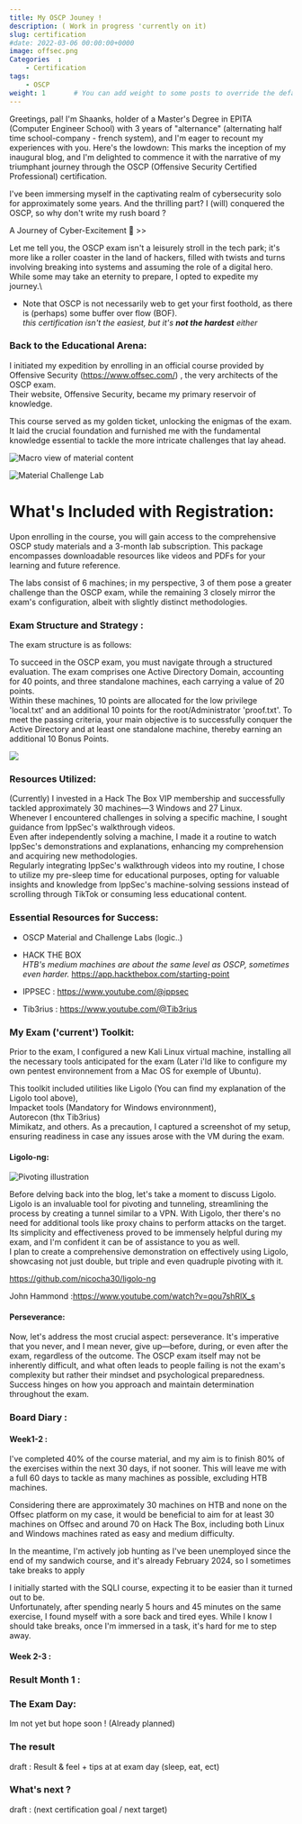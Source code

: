 ```yaml
---
title: My OSCP Jouney !
description: ( Work in progress 'currently on it)
slug: certification
#date: 2022-03-06 00:00:00+0000
image: offsec.png
Categories  :
    - Certification
tags:
    - OSCP
weight: 1       # You can add weight to some posts to override the default sorting (date descending)
---
```




Greetings, pal! I'm Shaanks, holder of a Master's Degree in EPITA (Computer Engineer School) with 3 years of "alternance" (alternating half time school-company - french system), and I'm eager to recount my experiences with you. 
Here's the lowdown: This marks the inception of my inaugural blog, and I'm delighted to commence it with the narrative of my triumphant journey through the OSCP (Offensive Security Certified Professional) certification. 

I've been immersing myself in the captivating realm of cybersecurity solo for approximately some years. And the thrilling part? I (will) conquered the OSCP, so why don't write my rush board ?

A Journey of Cyber-Excitement 🤪 >>

Let me tell you, the OSCP exam isn't a leisurely stroll in the tech park; it's more like a roller coaster in the land of hackers, filled with twists and turns involving breaking into systems and assuming the role of a digital hero. While some may take an eternity to prepare, I opted to expedite my journey.\
- Note that OSCP is not necessarily web to get your first foothold, as there is (perhaps) some buffer over flow (BOF).\
*this certification isn't the easiest, but it's ***not the hardest*** either*

### Back to the Educational Arena:

I initiated my expedition by enrolling in an official course provided by Offensive Security (https://www.offsec.com/) , the very architects of the OSCP exam. \
Their website, Offensive Security, became my primary reservoir of knowledge. 

This course served as my golden ticket, unlocking the enigmas of the exam. It laid the crucial foundation and furnished me with the fundamental knowledge essential to tackle the more intricate challenges that lay ahead.


![Macro view of material content](portal.png)

![Material Challenge Lab](chall.png)

# What's Included with Registration:

Upon enrolling in the course, you will gain access to the comprehensive OSCP study materials and a 3-month lab subscription. This package encompasses downloadable resources like videos and PDFs for your learning and future reference.

The labs consist of 6 machines; in my perspective, 3 of them pose a greater challenge than the OSCP exam, while the remaining 3 closely mirror the exam's configuration, albeit with slightly distinct methodologies.

### Exam Structure and Strategy : 

The exam structure is as follows:

To succeed in the OSCP exam, you must navigate through a structured evaluation. The exam comprises one Active Directory Domain, accounting for 40 points, and three standalone machines, each carrying a value of 20 points. \
Within these machines, 10 points are allocated for the low privilege 'local.txt' and an additional 10 points for the root/Administrator 'proof.txt'. To meet the passing criteria, your main objective is to successfully conquer the Active Directory and at least one standalone machine, thereby earning an additional 10 Bonus Points.

![](scenario.png)


### Resources Utilized:

(Currently) I invested in a Hack The Box VIP membership and successfully tackled approximately 30 machines—3 Windows and 27 Linux. \
Whenever I encountered challenges in solving a specific machine, I sought guidance from IppSec's walkthrough videos. \
Even after independently solving a machine, I made it a routine to watch IppSec's demonstrations and explanations, enhancing my comprehension and acquiring new methodologies. \
Regularly integrating IppSec's walkthrough videos into my routine, I chose to utilize my pre-sleep time for educational purposes, opting for valuable insights and knowledge from IppSec's machine-solving sessions instead of scrolling through TikTok or consuming less educational content.

### Essential Resources for Success:

- OSCP Material and Challenge Labs (logic..) 

- HACK THE BOX\
*HTB's medium machines are about the same level as OSCP, sometimes even harder.*
https://app.hackthebox.com/starting-point

- IPPSEC : https://www.youtube.com/@ippsec

- Tib3rius : https://www.youtube.com/@Tib3rius


### My Exam ('current') Toolkit:

Prior to the exam, I configured a new Kali Linux virtual machine, installing all the necessary tools anticipated for the exam (Later i'ld like to configure my own pentest environnement from a Mac OS for exemple of Ubuntu). 

This toolkit included utilities like Ligolo (You can find my explanation of the Ligolo tool above), \
Impacket tools (Mandatory for Windows environnment), \
Autorecon (thx Tib3rius) \
Mimikatz, and others. As a precaution, I captured a screenshot of my setup, ensuring readiness in case any issues arose with the VM during the exam.

#### Ligolo-ng:

![Pivoting illustration](pivot.png)


Before delving back into the blog, let's take a moment to discuss Ligolo. Ligolo is an invaluable tool for pivoting and tunneling, streamlining the process by creating a tunnel similar to a VPN. With Ligolo, ther there's no need for additional tools like proxy chains to perform attacks on the target. \
Its simplicity and effectiveness proved to be immensely helpful during my exam, and I'm confident it can be of assistance to you as well. \
I plan to create a comprehensive demonstration on effectively using Ligolo, showcasing not just double, but triple and even quadruple pivoting with it.

https://github.com/nicocha30/ligolo-ng

John Hammond :https://www.youtube.com/watch?v=qou7shRlX_s 

#### Perseverance:

Now, let's address the most crucial aspect: perseverance. It's imperative that you never, and I mean never, give up—before, during, or even after the exam, regardless of the outcome. The OSCP exam itself may not be inherently difficult, and what often leads to people failing is not the exam's complexity but rather their mindset and psychological preparedness. Success hinges on how you approach and maintain determination throughout the exam.



### Board Diary : 

#### Week1-2 : 


I've completed 40% of the course material, and my aim is to finish 80% of the exercises within the next 30 days, if not sooner. This will leave me with a full 60 days to tackle as many machines as possible, excluding HTB machines.

Considering there are approximately 30 machines on HTB and none on the Offsec platform on my case, it would be beneficial to aim for at least 30 machines on Offsec and around 70 on Hack The Box, including both Linux and Windows machines rated as easy and medium difficulty.

In the meantime, I'm actively job hunting as I've been unemployed since the end of my sandwich course, and it's already February 2024, so I sometimes take breaks to apply 

I initially started with the SQLI course, expecting it to be easier than it turned out to be. \
Unfortunately, after spending nearly 5 hours and 45 minutes on the same exercise, I found myself with a sore back and tired eyes. While I know I should take breaks, once I'm immersed in a task, it's hard for me to step away.


#### Week 2-3 : 



### Result Month 1 : 




### The Exam Day:

Im not yet but hope soon !
(Already planned)


### The result

draft : Result & feel + tips at at exam day (sleep, eat, ect)

### What's next ?

draft : (next certification goal / next target)